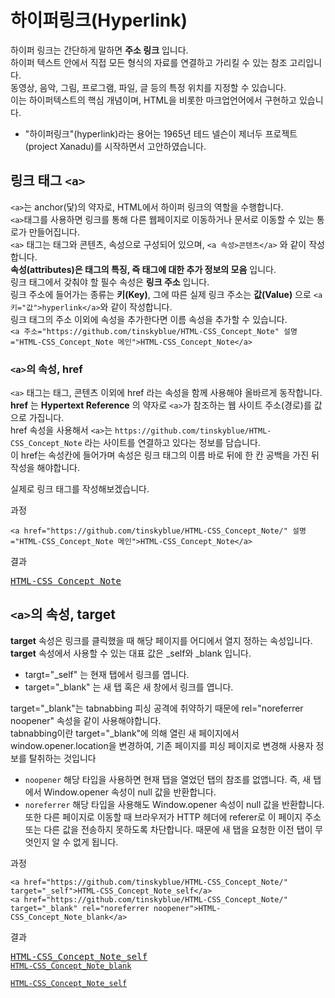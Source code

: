 # 하이퍼링크(Hyperlink)

하이퍼 링크는 간단하게 말하면 **주소 링크** 입니다.<br>
하이퍼 텍스트 안에서 직접 모든 형식의 자료를 연결하고 가리킬 수 있는 참조 고리입니다.<br>
동영상, 음악, 그림, 프로그램, 파일, 글 등의 특정 위치를 지정할 수 있습니다.<br>
이는 하이퍼텍스트의 핵심 개념이며, HTML을 비롯한 마크업언어에서 구현하고 있습니다.

- "하이퍼링크"(hyperlink)라는 용어는 1965년 테드 넬슨이 제너두 프로젝트(project Xanadu)를 시작하면서 고안하였습니다.

## 링크 태그 `<a>`

`<a>`는 anchor(닻)의 약자로, HTML에서 하이퍼 링크의 역할을 수행합니다.<br>
`<a>`태그를 사용하면 링크를 통해 다른 웹페이지로 이동하거나 문서로 이동할 수 있는 통로가 만들어집니다.<br>
`<a>` 태그는 태그와 콘텐츠, 속성으로 구성되어 있으며, `<a 속성>콘텐츠</a>` 와 같이 작성합니다.<br>
**속성(attributes)은 태그의 특징, 즉 태그에 대한 추가 정보의 모음** 입니다.<br>
링크 태그에서 갖춰야 할 필수 속성은 **링크 주소** 입니다.<br>
링크 주소에 들어가는 종류는 **키(Key)**, 그에 따른 실제 링크 주소는 **값(Value)** 으로 `<a 키="값">hyperlink</a>`와 같이 작성합니다.<br>
링크 태그의 주소 이외에 속성을 추가한다면 이름 속성을 추가할 수 있습니다.<br>
`<a 주소="https://github.com/tinskyblue/HTML-CSS_Concept_Note" 설명="HTML-CSS_Concept_Note 메인">HTML-CSS_Concept_Note</a>`<br>

### `<a>`의 속성, href

`<a>` 태그는 태그, 콘텐츠 이외에 href 라는 속성을 함께 사용해야 올바르게 동작합니다.<br>
**href** 는 **Hypertext Reference** 의 약자로 `<a>`가 참조하는 웹 사이트 주소(경로)를 값으로 가집니다.<br>
href 속성을 사용해서 `<a>`는 `https://github.com/tinskyblue/HTML-CSS_Concept_Note` 라는 사이트를 연결하고 있다는 정보를 담습니다.<br>
이 href는 속성칸에 들어가며 속성은 링크 태그의 이름 바로 뒤에 한 칸 공백을 가진 뒤 작성을 해야합니다.

실제로 링크 태그를 작성해보겠습니다.

과정
```
<a href="https://github.com/tinskyblue/HTML-CSS_Concept_Note/" 설명="HTML-CSS_Concept_Note 메인">HTML-CSS_Concept_Note</a>
```
  
결과
<pre>
<a href="https://github.com/tinskyblue/HTML-CSS_Concept_Note/" 설명="HTML-CSS_Concept_Note 메인">HTML-CSS_Concept_Note</a>
</pre>

## `<a>`의 속성, target

**target** 속성은 링크를 클릭했을 때 해당 페이지를 어디에서 열지 정하는 속성입니다.<br>
**target** 속성에서 사용할 수 있는 대표 값은 _self와 _blank 입니다.<br>

- targt="_self" 는 현재 탭에서 링크를 엽니다.
- target="_blank" 는 새 탭 혹은 새 창에서 링크를 엽니다.

target="_blank"는 tabnabbing 피싱 공격에 취약하기 때문에 rel="noreferrer noopener" 속성을 같이 사용해야합니다.<br>
tabnabbing이란 target="_blank"에 의해 열린 새 페이지에서 window.opener.location을 변경하여, 기존 페이지를 피싱 페이지로 변경해 사용자 정보를 탈취하는 것입니다
- `noopener` 해당 타입을 사용하면 현재 탭을 열었던 탭의 참조를 없앱니다. 즉, 새 탭에서 Window.opener 속성이 null 값을 반환합니다.
- `noreferrer` 해당 타입을 사용해도 Window.opener 속성이 null 값을 반환합니다. 또한 다른 페이지로 이동할 때 브라우저가 HTTP 헤더에 referer로 이 페이지 주소 또는 다른 값을 전송하지 못하도록 차단합니다. 때문에 새 탭을 요청한 이전 탭이 무엇인지 알 수 없게 됩니다.

과정
```
<a href="https://github.com/tinskyblue/HTML-CSS_Concept_Note/" target="_self">HTML-CSS_Concept_Note_self</a>
<a href="https://github.com/tinskyblue/HTML-CSS_Concept_Note/" target="_blank" rel="noreferrer noopener">HTML-CSS_Concept_Note_blank</a>
```

결과
<pre>
<a href="https://github.com/tinskyblue/HTML-CSS_Concept_Note/" target="_self">HTML-CSS_Concept_Note_self</a>
<code><a href="https://github.com/tinskyblue/HTML-CSS_Concept_Note/" target="_blank" rel="noreferrer noopener">HTML-CSS_Concept_Note_blank</a></code>
</pre>

<code>[HTML-CSS_Concept_Note_self](https://github.com/tinskyblue/HTML-CSS_Concept_Note)</code>
